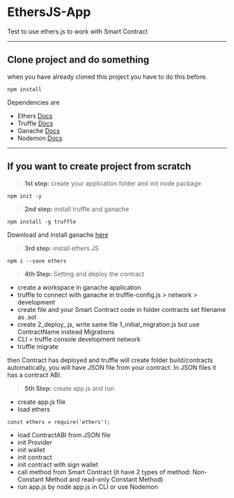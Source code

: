 # EthersJS-App
Test to use ethers.js to work with Smart Contract

____
## Clone project and do something
when you have already cloned this project you have to do this before.
```
npm install
```
Dependencies are
- Ethers [Docs](https://docs.ethers.io/ethers.js/html/index.html)
- Truffle [Docs](https://www.trufflesuite.com/docs/truffle/overview)
- Ganache [Docs](https://www.trufflesuite.com/docs/ganache/overview)
- Nodemon [Docs](https://github.com/remy/nodemon#nodemon)
____

## If you want to create project from scratch
> **1st step:** create your application folder and init node package
``` 
npm init -y
```

> **2nd step:** install truffle and ganache
```
npm install -g truffle
```
Download and install ganache [here](https://www.trufflesuite.com/ganache)


> **3rd step:** install ethers JS
```
npm i --save ethers
```

> **4th Step:** Setting and deploy the contract
- create a workspace in ganache application
- truffle to connect with ganache in truffle-config.js > network > development
- create file and your Smart Contract code in folder contracts set filename as <ContractName>.sol
- create 2_deploy_<ContractName>.js, write same file 1_initial_migration.js but use ContractName instead Migrations
- CLI > truffle console development network 
- truffle migrate

then Contract has deployed and truffle will create folder build/contracts automatically, you will have JSON file from your contract.
In JSON files it has a contract ABI.

> **5th Step:** create app.js and run
- create app.js file
- load ethers
```
const ethers = require('ethers');
```
- load ContractABI from JSON file
- init Provider
- init wallet
- init contract
- init contract with sign wallet
- call method from Smart Contract (it have 2 types of method: Non-Constant Method and read-only Constant Method)
- run app.js by node app.js in CLI or use Nodemon
